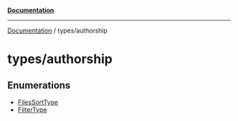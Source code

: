 [**Documentation**](../../README.md)

***

[Documentation](../../README.md) / types/authorship

# types/authorship

## Enumerations

- [FilesSortType](enumerations/FilesSortType.md)
- [FilterType](enumerations/FilterType.md)
